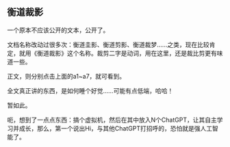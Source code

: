 ## 衡道裁影

一个原本不应该公开的文本，公开了。

文档名称改动过很多次：衡道圭影、衡道剪影、衡道裁梦……之类，现在比较肯定，就用《衡道裁影》这个名称。裁剪二字是动词，用在这里，还是裁比剪更有味道一些。

正文，则分别点击上面的a1~a7，就可看到。

全文真正讲的东西，是如何睡个好觉……可能有点低端，哈哈！

暂如此。

呃，想到了一点点东西：搞个虚拟机，然后在其中放入N个ChatGPT，让其自主学习并成长，那么，第一个说出Hi，与其他ChatGPT打招呼的，恐怕就是强人工智能了。
